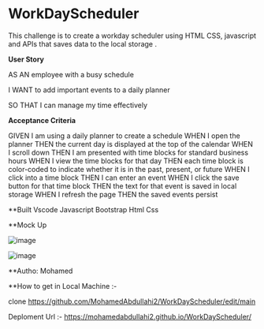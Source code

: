 # WorkDayScheduler

This challenge is to create a workday scheduler using  HTML CSS, javascript and APIs that saves data to the local storage . 

**User Story**


AS AN employee with a busy schedule

I WANT to add important events to a daily planner

SO THAT I can manage my time effectively


**Acceptance Criteria**

GIVEN I am using a daily planner to create a schedule
WHEN I open the planner
THEN the current day is displayed at the top of the calendar
WHEN I scroll down
THEN I am presented with time blocks for standard business hours
WHEN I view the time blocks for that day
THEN each time block is color-coded to indicate whether it is in the past, present, or future
WHEN I click into a time block
THEN I can enter an event
WHEN I click the save button for that time block
THEN the text for that event is saved in local storage
WHEN I refresh the page
THEN the saved events persist

**Built 
Vscode 
Javascript
Bootstrap
Html
Css 


**Mock Up 

![image](https://user-images.githubusercontent.com/118404373/210925445-9d034c02-1c46-4338-b27f-f35fa91caca5.png)

![image](https://user-images.githubusercontent.com/118404373/210925488-06caa249-4d17-4e10-b472-853226dd4e21.png)


**Autho:  Mohamed 

**How to get in Local Machine :- 

clone https://github.com/MohamedAbdullahi2/WorkDayScheduler/edit/main

Deploment Url :-  https://mohamedabdullahi2.github.io/WorkDayScheduler/



